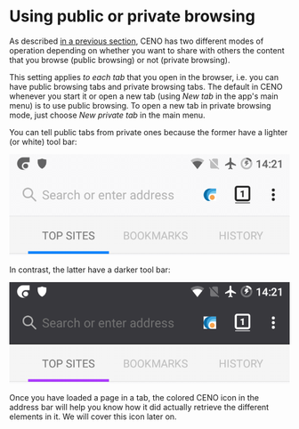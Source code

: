 # Using public or private browsing

As described [in a previous section](../concepts/public-private.md), CENO has two different modes of operation depending on whether you want to share with others the content that you browse (public browsing) or not (private browsing).

This setting applies *to each tab* that you open in the browser, i.e. you can have public browsing tabs and private browsing tabs.  The default in CENO whenever you start it or open a new tab (using *New tab* in the app's main menu) is to use public browsing.  To open a new tab in private browsing mode, just choose *New private tab* in the main menu.

You can tell public tabs from private ones because the former have a lighter (or white) tool bar:

![Figure: A public browsing tab](images/public-tab.png)

In contrast, the latter have a darker tool bar:

![Figure: A private browsing tab](images/private-tab.png)

Once you have loaded a page in a tab, the colored CENO icon in the address bar will help you know how it did actually retrieve the different elements in it.  We will cover this icon later on.
